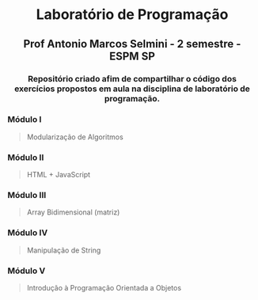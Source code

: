 <h1 align="center", color:red>Laboratório de Programação</h1>
 
<h2 align="center">Prof Antonio Marcos Selmini - 2 semestre - ESPM SP</h2>

<h3 align="center">Repositório criado afim de compartilhar o código dos exercícios propostos em aula na disciplina de laboratório de programação.</h3>

### Módulo I

>Modularização de Algoritmos

### Módulo II

>HTML + JavaScript

### Módulo III

>Array Bidimensional (matriz)

### Módulo IV

>Manipulação de String

### Módulo V

>Introdução à Programação Orientada a Objetos
